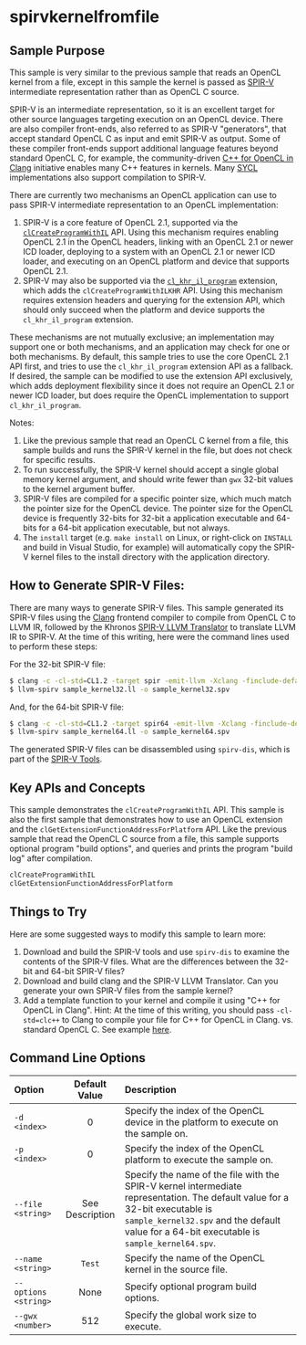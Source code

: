 # spirvkernelfromfile

## Sample Purpose

This sample is very similar to the previous sample that reads an OpenCL kernel from a file, except in this sample the kernel is passed as [SPIR-V](https://www.khronos.org/spir/) intermediate representation rather than as OpenCL C source.

SPIR-V is an intermediate representation, so it is an excellent target for other source languages targeting execution on an OpenCL device.
There are also compiler front-ends, also referred to as SPIR-V "generators", that accept standard OpenCL C as input and emit SPIR-V as output.
Some of these compiler front-ends support additional language features beyond standard OpenCL C, for example, the community-driven [C++ for OpenCL in Clang](https://clang.llvm.org/docs/UsersManual.html#c-for-opencl) initiative enables many C++ features in kernels.
Many [SYCL](https://www.khronos.org/sycl/) implementations also support compilation to SPIR-V.

There are currently two mechanisms an OpenCL application can use to pass SPIR-V intermediate representation to an OpenCL implementation:

1. SPIR-V is a core feature of OpenCL 2.1, supported via the [`clCreateProgramWithIL`](https://www.khronos.org/registry/OpenCL/specs/2.2/html/OpenCL_API.html#clCreateProgramWithIL) API.
Using this mechanism requires enabling OpenCL 2.1 in the OpenCL headers, linking with an OpenCL 2.1 or newer ICD loader, deploying to a system with an OpenCL 2.1 or newer ICD loader, and executing on an OpenCL platform and device that supports OpenCL 2.1.
2. SPIR-V may also be supported via the [`cl_khr_il_program`](https://www.khronos.org/registry/OpenCL/specs/2.2/html/OpenCL_Ext.html#cl_khr_il_program) extension, which adds the `clCreateProgramWithILKHR` API.
Using this mechanism requires extension headers and querying for the extension API, which should only succeed when the platform and device supports the `cl_khr_il_program` extension.

These mechanisms are not mutually exclusive; an implementation may support one or both mechanisms, and an application may check for one or both mechanisms.
By default, this sample tries to use the core OpenCL 2.1 API first, and tries to use the `cl_khr_il_program` extension API as a fallback.
If desired, the sample can be modified to use the extension API exclusively, which adds deployment flexibility since it does not require an OpenCL 2.1 or newer ICD loader, but does require the OpenCL implementation to support `cl_khr_il_program`.

Notes:

1. Like the previous sample that read an OpenCL C kernel from a file, this sample builds and runs the SPIR-V kernel in the file, but does not check for specific results.
2. To run successfully, the SPIR-V kernel should accept a single global memory kernel argument, and should write fewer than `gwx` 32-bit values to the kernel argument buffer.
3. SPIR-V files are compiled for a specific pointer size, which much match the pointer size for the OpenCL device.
The pointer size for the OpenCL device is frequently 32-bits for 32-bit a application executable and 64-bits for a 64-bit application executable, but not always.
4. The `install` target (e.g. `make install` on Linux, or right-click on `INSTALL` and build in Visual Studio, for example) will automatically copy the SPIR-V kernel files to the install directory with the application directory.

## How to Generate SPIR-V Files:

There are many ways to generate SPIR-V files.
This sample generated its SPIR-V files using the [Clang](https://clang.llvm.org) frontend compiler to compile from OpenCL C to LLVM IR, followed by the Khronos [SPIR-V LLVM Translator](https://github.com/KhronosGroup/SPIRV-LLVM-Translator) to translate LLVM IR to SPIR-V.
At the time of this writing, here were the command lines used to perform these steps:

For the 32-bit SPIR-V file:

```sh
$ clang -c -cl-std=CL1.2 -target spir -emit-llvm -Xclang -finclude-default-header -O3 sample_kernel.cl -o sample_kernel32.ll
$ llvm-spirv sample_kernel32.ll -o sample_kernel32.spv
```

And, for the 64-bit SPIR-V file:

```sh
$ clang -c -cl-std=CL1.2 -target spir64 -emit-llvm -Xclang -finclude-default-header -O3 sample_kernel.cl -o sample_kernel64.ll
$ llvm-spirv sample_kernel64.ll -o sample_kernel64.spv
```

The generated SPIR-V files can be disassembled using `spirv-dis`, which is part of the [SPIR-V Tools](https://github.com/KhronosGroup/SPIRV-Tools).

## Key APIs and Concepts

This sample demonstrates the `clCreateProgramWithIL` API.
This sample is also the first sample that demonstrates how to use an OpenCL extension and the `clGetExtensionFunctionAddressForPlatform` API.
Like the previous sample that read the OpenCL C source from a file, this sample supports optional program "build options", and queries and prints the program "build log" after compilation.

```c
clCreateProgramWithIL
clGetExtensionFunctionAddressForPlatform
```

## Things to Try

Here are some suggested ways to modify this sample to learn more:

1. Download and build the SPIR-V tools and use `spirv-dis` to examine the contents of the SPIR-V files.
What are the differences between the 32-bit and 64-bit SPIR-V files?
2. Download and build clang and the SPIR-V LLVM Translator.
Can you generate your own SPIR-V files from the sample kernel?
3. Add a template function to your kernel and compile it using "C++ for OpenCL in Clang".
Hint: At the time of this writing, you should pass `-cl-std=clc++` to Clang to compile your file for C++ for OpenCL in Clang. vs. standard OpenCL C.
See example [here](https://godbolt.org/z/hEogpZ).

## Command Line Options

| Option | Default Value | Description |
|:--|:-:|:--|
| `-d <index>` | 0 | Specify the index of the OpenCL device in the platform to execute on the sample on.
| `-p <index>` | 0 | Specify the index of the OpenCL platform to execute the sample on.
| `--file <string>` | See Description | Specify the name of the file with the SPIR-V kernel intermediate representation.  The default value for a 32-bit executable is `sample_kernel32.spv` and the default value for a 64-bit executable is `sample_kernel64.spv`.
| `--name <string>` | `Test` | Specify the name of the OpenCL kernel in the source file.
| `--options <string>` | None | Specify optional program build options.
| `--gwx <number>` | 512 | Specify the global work size to execute.
